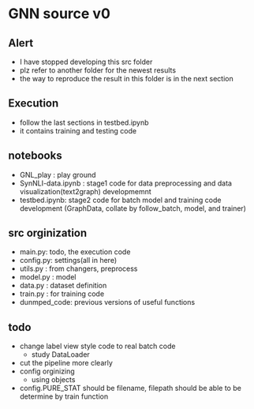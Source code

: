 # GNN source v0

## Alert
- I have stopped developing this src folder
- plz refer to another folder for the newest results
- the way to reproduce the result in this folder is in the next section


## Execution
- follow the last sections in testbed.ipynb
- it contains training and testing code

## notebooks
- GNL_play : play ground
- SynNLI-data.ipynb : stage1 code for data preprocessing and data visualization(text2graph) developmemnt
- testbed.ipynb: stage2 code for batch model and training code development (GraphData, collate by follow_batch, model, and trainer)

## src orginization
- main.py: todo, the execution code
- config.py: settings(all in here)
- utils.py : from changers, preprocess
- model.py : model
- data.py : dataset definition
- train.py : for training code
- dunmped_code: previous versions of useful functions

## todo
- change label view style code to real batch code
    - study DataLoader
- cut the pipeline more clearly
- config orginizing
    - using objects
- config.PURE_STAT should be filename, filepath should be able to be determine by train function